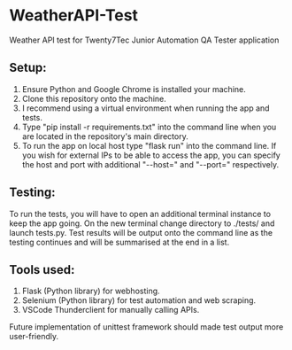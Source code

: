 # WeatherAPI-Test
Weather API test for Twenty7Tec Junior Automation QA Tester application

## Setup:

1. Ensure Python and Google Chrome is installed your machine.
2. Clone this repository onto the machine.
3. I recommend using a virtual environment when running the app and tests.
4. Type "pip install -r requirements.txt" into the command line when you are located in the repository's main directory.
5. To run the app on local host type "flask run" into the command line. If you wish for external IPs to be able to access the app, you can specify the host and port with additional "--host=" and "--port=" respectively.

## Testing:

To run the tests, you will have to open an additional terminal instance to keep the app going. On the new terminal change directory to ./tests/ and launch tests.py. Test results will be output onto the command line as the testing continues and will be summarised at the end in a list.

## Tools used:

1. Flask (Python library) for webhosting.
2. Selenium (Python library) for test automation and web scraping.
3. VSCode Thunderclient for manually calling APIs.

Future implementation of unittest framework should made test output more user-friendly.
